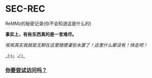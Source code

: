 # SEC-REC
ReMMz的秘密记录(你不会知道这是什么的)

**事实上，有些东西真的是一言难尽。**

*咳咳其实我就是无聊在这里随便灌些水罢了！这里什么都没有！快走吧！*

\_(:з」∠)\_

### [你要尝试访问吗？](https://mimangz.github.io/SEC-REC/)
